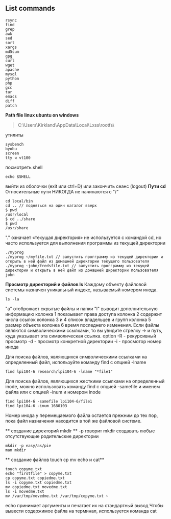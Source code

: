 ## List commands
```
rsync
find
grep
awk
sed
sort
xargs
md5sum
gpg
curl
wget
apache
mysql
python
php
gcc
tar
emacs
diff
patch
```
**Path file linux ubuntu on windows**
>C:\Users\Kirkland\AppData\Local\Lxss\rootfs\

утилиты
```
sysbench
byobu
screen 
tty и vt100
```
посмотреть shell
```
echo $SHELL
``` 
выйти из оболочки (exit или ctrl+D) или закончить сеанс (logout)
**Пути cd**
Относительные пути НИКОГДА не начинаются с "/"
```
cd local/bin
cd .. // подняться на один каталог вверх
$ pwd
/usr/local
$ cd ../share
$ pwd
/usr/share
```
 "." означает «текущая директория» не используется с командой cd, но часто используется для выполнения программы из текущей директории
```
./myprog
./myprog ~/myfile.txt // запустить прогграмму из текущей директории и открыть в ней файл из домашней директории текущего пользователя
./myprog ~john/fredsfile.txt // запустить прогграмму из текущей директории и открыть в ней файл из домашней директории пользователя john
```
**Просмотр директорий и файлов ls**
Каждому объекту файловой системы назначен уникальный индекс, называемый номером инода.
```
ls -la
```
"a" отоброжает скрытые файлы и папки "l" выводит дополнительную информацию колонка 1 показывает права доступа колонка 2 содержит числа ссылок колонка 3 и 4 список владельцев и групп колонка 5 размер объекта колонка 6 время последнего изменения. Если файлы являются символическими ссылками, то вы увидите стрелку -> и путь, куда указывает эта символическая ссылка.
option
-R - рекурсивный просмотр
-d - просмотр конкретной директории
-i - просмотор номер инода

Для поиска файлов, являющихся символическими ссылками на определенный файл, используйте команду find с опцией -lname
```
find lpi104-6 research/lpi104-6 -lname "*file1"
```
Для поиска файлов, являющихся жесткими ссылками на определенный inode, можно использовать команду find с опцией -samefile и именем файла или с опцией -inum и номером inode
```
find lpi104-6 -samefile lpi104-6/file1
find lpi104-6 -inum 1680103
```
Номер инода у перемещаемого файла остается прежним до тех пор, пока файл назначения находится в той же файловой системе.

** создание директорий mkdir **
-p говорит mkdir создавать любые отсутствующие родительские директории
```
mkdir -p easy/as/pie
man mkdir
```
** создание файлов touch cp mv echo и cat**
```
touch copyme.txt
echo "firstfile" > copyme.txt
cp copyme.txt copiedme.txt
ls -i copyme.txt copiedme.txt
mv copiedme.txt movedme.txt
ls -i movedme.txt
mv /var/tmp/movedme.txt /var/tmp/copyme.txt ~
```
echo принимает аргументы и печатает их на стандартный вывод
Чтобы вывести содержимое файла на терминал, используется команда cat
```
